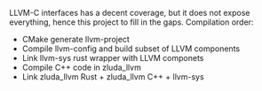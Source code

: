 LLVM-C interfaces has a decent coverage, but it does not expose everything,
hence this project to fill in the gaps.
Compilation order:
* CMake generate llvm-project
* Compile llvm-config and build subset of LLVM components
* Link llvm-sys rust wrapper with LLVM componets
* Compile C++ code in zluda_llvm
* Link zluda_llvm Rust + zluda_llvm C++ + llvm-sys
